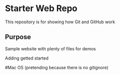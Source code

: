 # Starter Web Repo

This repository is for showing how Git and GitHub work

## Purpose

Sample website with plenty of files for demos

Adding getted started

#Mac OS (pretending because there is no gitignore)